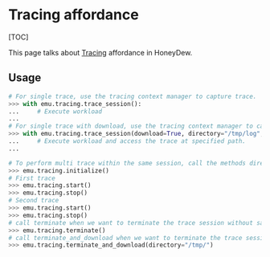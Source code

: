 # Tracing affordance

[TOC]

This page talks about [Tracing] affordance in HoneyDew.

## Usage
```python
# For single trace, use the tracing context manager to capture trace.
>>> with emu.tracing.trace_session():
...     # Execute workload
...
# For single trace with download, use the tracing context manager to capture trace.
>>> with emu.tracing.trace_session(download=True, directory="/tmp/log", trace_file="trace.fxt"):
...     # Execute workload and access the trace at specified path.
...

# To perform multi trace within the same session, call the methods directly
>>> emu.tracing.initialize()
# First trace
>>> emu.tracing.start()
>>> emu.tracing.stop()
# Second trace
>>> emu.tracing.start()
>>> emu.tracing.stop()
# call terminate when we want to terminate the trace session without saving the trace.
>>> emu.tracing.terminate()
# call terminate_and_download when we want to terminate the trace session and save the trace.
>>> emu.tracing.terminate_and_download(directory="/tmp/")
```

[Tracing]: ../interfaces/affordances/tracing.py
